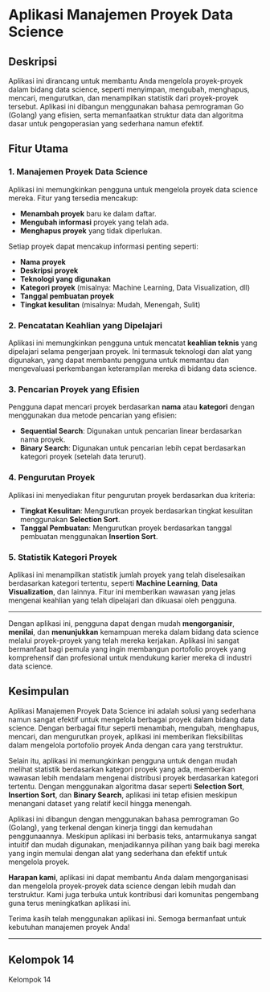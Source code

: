# Aplikasi Manajemen Proyek Data Science

## Deskripsi

Aplikasi ini dirancang untuk membantu Anda mengelola proyek-proyek dalam bidang data science, seperti menyimpan, mengubah, menghapus, mencari, mengurutkan, dan menampilkan statistik dari proyek-proyek tersebut. Aplikasi ini dibangun menggunakan bahasa pemrograman Go (Golang) yang efisien, serta memanfaatkan struktur data dan algoritma dasar untuk pengoperasian yang sederhana namun efektif.

## Fitur Utama

### 1. **Manajemen Proyek Data Science**
   
   Aplikasi ini memungkinkan pengguna untuk mengelola proyek data science mereka. Fitur yang tersedia mencakup:
   
   - **Menambah proyek** baru ke dalam daftar.
   - **Mengubah informasi** proyek yang telah ada.
   - **Menghapus proyek** yang tidak diperlukan.
   
   Setiap proyek dapat mencakup informasi penting seperti:
   - **Nama proyek**
   - **Deskripsi proyek**
   - **Teknologi yang digunakan**
   - **Kategori proyek** (misalnya: Machine Learning, Data Visualization, dll)
   - **Tanggal pembuatan proyek**
   - **Tingkat kesulitan** (misalnya: Mudah, Menengah, Sulit)

### 2. **Pencatatan Keahlian yang Dipelajari**

   Aplikasi ini memungkinkan pengguna untuk mencatat **keahlian teknis** yang dipelajari selama pengerjaan proyek. Ini termasuk teknologi dan alat yang digunakan, yang dapat membantu pengguna untuk memantau dan mengevaluasi perkembangan keterampilan mereka di bidang data science.

### 3. **Pencarian Proyek yang Efisien**
   
   Pengguna dapat mencari proyek berdasarkan **nama** atau **kategori** dengan menggunakan dua metode pencarian yang efisien:
   
   - **Sequential Search**: Digunakan untuk pencarian linear berdasarkan nama proyek.
   - **Binary Search**: Digunakan untuk pencarian lebih cepat berdasarkan kategori proyek (setelah data terurut).

### 4. **Pengurutan Proyek**
   
   Aplikasi ini menyediakan fitur pengurutan proyek berdasarkan dua kriteria:
   
   - **Tingkat Kesulitan**: Mengurutkan proyek berdasarkan tingkat kesulitan menggunakan **Selection Sort**.
   - **Tanggal Pembuatan**: Mengurutkan proyek berdasarkan tanggal pembuatan menggunakan **Insertion Sort**.

### 5. **Statistik Kategori Proyek**
   
   Aplikasi ini menampilkan statistik jumlah proyek yang telah diselesaikan berdasarkan kategori tertentu, seperti **Machine Learning**, **Data Visualization**, dan lainnya. Fitur ini memberikan wawasan yang jelas mengenai keahlian yang telah dipelajari dan dikuasai oleh pengguna.

---

Dengan aplikasi ini, pengguna dapat dengan mudah **mengorganisir**, **menilai**, dan **menunjukkan** kemampuan mereka dalam bidang data science melalui proyek-proyek yang telah mereka kerjakan. Aplikasi ini sangat bermanfaat bagi pemula yang ingin membangun portofolio proyek yang komprehensif dan profesional untuk mendukung karier mereka di industri data science.

## Kesimpulan

Aplikasi Manajemen Proyek Data Science ini adalah solusi yang sederhana namun sangat efektif untuk mengelola berbagai proyek dalam bidang data science. Dengan berbagai fitur seperti menambah, mengubah, menghapus, mencari, dan mengurutkan proyek, aplikasi ini memberikan fleksibilitas dalam mengelola portofolio proyek Anda dengan cara yang terstruktur.

Selain itu, aplikasi ini memungkinkan pengguna untuk dengan mudah melihat statistik berdasarkan kategori proyek yang ada, memberikan wawasan lebih mendalam mengenai distribusi proyek berdasarkan kategori tertentu. Dengan menggunakan algoritma dasar seperti **Selection Sort**, **Insertion Sort**, dan **Binary Search**, aplikasi ini tetap efisien meskipun menangani dataset yang relatif kecil hingga menengah.

Aplikasi ini dibangun dengan menggunakan bahasa pemrograman Go (Golang), yang terkenal dengan kinerja tinggi dan kemudahan penggunaannya. Meskipun aplikasi ini berbasis teks, antarmukanya sangat intuitif dan mudah digunakan, menjadikannya pilihan yang baik bagi mereka yang ingin memulai dengan alat yang sederhana dan efektif untuk mengelola proyek.

**Harapan kami**, aplikasi ini dapat membantu Anda dalam mengorganisasi dan mengelola proyek-proyek data science dengan lebih mudah dan terstruktur. Kami juga terbuka untuk kontribusi dari komunitas pengembang guna terus meningkatkan aplikasi ini.

Terima kasih telah menggunakan aplikasi ini. Semoga bermanfaat untuk kebutuhan manajemen proyek Anda!

---

## Kelompok 14



Kelompok 14
